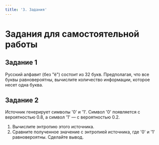 ```yaml
---
title: '3. Задания'
---
```


# Задания для самостоятельной работы

## Задание 1

Русский алфавит (без "ё") состоит из 32 букв. Предполагая, что все буквы равновероятны, вычислите количество информации, которое несет одна буква.

## Задание 2

Источник генерирует символы '0' и '1'. Символ '0' появляется с вероятностью 0.8, а символ '1' — с вероятностью 0.2.
1. Вычислите энтропию этого источника.
2. Сравните полученное значение с энтропией источника, где '0' и '1' равновероятны. Сделайте вывод.